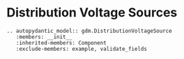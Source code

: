 # Distribution Voltage Sources


```{eval-rst}
.. autopydantic_model:: gdm.DistributionVoltageSource
   :members: __init__
   :inherited-members: Component
   :exclude-members: example, validate_fields
```